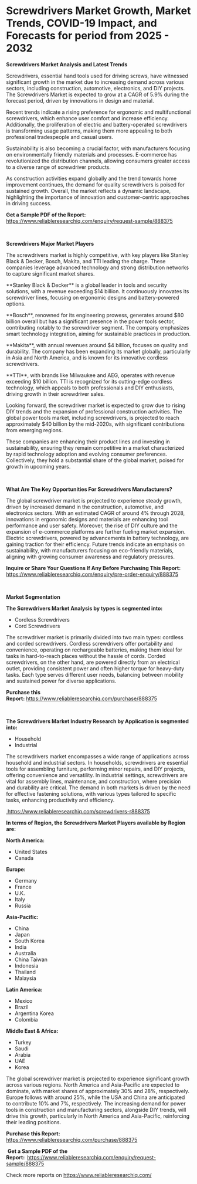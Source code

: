 <p><h1>Screwdrivers Market Growth, Market Trends, COVID-19 Impact, and Forecasts for period from 2025 - 2032</h1></p><p><strong>Screwdrivers Market Analysis and Latest Trends</strong></p>
<p><p>Screwdrivers, essential hand tools used for driving screws, have witnessed significant growth in the market due to increasing demand across various sectors, including construction, automotive, electronics, and DIY projects. The Screwdrivers Market is expected to grow at a CAGR of 5.9% during the forecast period, driven by innovations in design and material. </p><p>Recent trends indicate a rising preference for ergonomic and multifunctional screwdrivers, which enhance user comfort and increase efficiency. Additionally, the proliferation of electric and battery-operated screwdrivers is transforming usage patterns, making them more appealing to both professional tradespeople and casual users. </p><p>Sustainability is also becoming a crucial factor, with manufacturers focusing on environmentally friendly materials and processes. E-commerce has revolutionized the distribution channels, allowing consumers greater access to a diverse range of screwdriver products. </p><p>As construction activities expand globally and the trend towards home improvement continues, the demand for quality screwdrivers is poised for sustained growth. Overall, the market reflects a dynamic landscape, highlighting the importance of innovation and customer-centric approaches in driving success.</p></p>
<p><strong>Get a Sample PDF of the Report:&nbsp;</strong> <a href="https://www.reliableresearchiq.com/enquiry/request-sample/888375?utm_campaign=2196&utm_medium=2&utm_source=Github&utm_content=ia&utm_term=18022025&utm_id=screwdrivers">https://www.reliableresearchiq.com/enquiry/request-sample/888375</a></p>
<p>&nbsp;</p>
<p><strong>Screwdrivers Major Market Players</strong></p>
<p><p>The screwdrivers market is highly competitive, with key players like Stanley Black & Decker, Bosch, Makita, and TTI leading the charge. These companies leverage advanced technology and strong distribution networks to capture significant market shares.</p><p>**Stanley Black & Decker** is a global leader in tools and security solutions, with a revenue exceeding $14 billion. It continuously innovates its screwdriver lines, focusing on ergonomic designs and battery-powered options.</p><p>**Bosch**, renowned for its engineering prowess, generates around $80 billion overall but has a significant presence in the power tools sector, contributing notably to the screwdriver segment. The company emphasizes smart technology integration, aiming for sustainable practices in production.</p><p>**Makita**, with annual revenues around $4 billion, focuses on quality and durability. The company has been expanding its market globally, particularly in Asia and North America, and is known for its innovative cordless screwdrivers.</p><p>**TTI**, with brands like Milwaukee and AEG, operates with revenue exceeding $10 billion. TTI is recognized for its cutting-edge cordless technology, which appeals to both professionals and DIY enthusiasts, driving growth in their screwdriver sales.</p><p>Looking forward, the screwdriver market is expected to grow due to rising DIY trends and the expansion of professional construction activities. The global power tools market, including screwdrivers, is projected to reach approximately $40 billion by the mid-2020s, with significant contributions from emerging regions.</p><p>These companies are enhancing their product lines and investing in sustainability, ensuring they remain competitive in a market characterized by rapid technology adoption and evolving consumer preferences. Collectively, they hold a substantial share of the global market, poised for growth in upcoming years.</p></p>
<p>&nbsp;</p>
<p><strong>What Are The Key Opportunities For Screwdrivers Manufacturers?</strong></p>
<p><p>The global screwdriver market is projected to experience steady growth, driven by increased demand in the construction, automotive, and electronics sectors. With an estimated CAGR of around 4% through 2028, innovations in ergonomic designs and materials are enhancing tool performance and user safety. Moreover, the rise of DIY culture and the expansion of e-commerce platforms are further fueling market expansion. Electric screwdrivers, powered by advancements in battery technology, are gaining traction for their efficiency. Future trends indicate an emphasis on sustainability, with manufacturers focusing on eco-friendly materials, aligning with growing consumer awareness and regulatory pressures.</p></p>
<p><strong>Inquire or Share Your Questions If Any Before Purchasing This Report:</strong> <a href="https://www.reliableresearchiq.com/enquiry/pre-order-enquiry/888375?utm_campaign=2196&utm_medium=2&utm_source=Github&utm_content=ia&utm_term=18022025&utm_id=screwdrivers">https://www.reliableresearchiq.com/enquiry/pre-order-enquiry/888375</a></p>
<p>&nbsp;</p>
<p><strong>Market Segmentation</strong></p>
<p><strong>The Screwdrivers Market Analysis by types is segmented into:</strong></p>
<p><ul><li>Cordless Screwdrivers</li><li>Cord Screwdrivers</li></ul></p>
<p><p>The screwdriver market is primarily divided into two main types: cordless and corded screwdrivers. Cordless screwdrivers offer portability and convenience, operating on rechargeable batteries, making them ideal for tasks in hard-to-reach places without the hassle of cords. Corded screwdrivers, on the other hand, are powered directly from an electrical outlet, providing consistent power and often higher torque for heavy-duty tasks. Each type serves different user needs, balancing between mobility and sustained power for diverse applications.</p></p>
<p><strong>Purchase this Report:&nbsp;</strong><a href="https://www.reliableresearchiq.com/purchase/888375?utm_campaign=2196&utm_medium=2&utm_source=Github&utm_content=ia&utm_term=18022025&utm_id=screwdrivers">https://www.reliableresearchiq.com/purchase/888375</a></p>
<p>&nbsp;</p>
<p><strong>The Screwdrivers Market Industry Research by Application is segmented into:</strong></p>
<p><ul><li>Household</li><li>Industrial</li></ul></p>
<p><p>The screwdrivers market encompasses a wide range of applications across household and industrial sectors. In households, screwdrivers are essential tools for assembling furniture, performing minor repairs, and DIY projects, offering convenience and versatility. In industrial settings, screwdrivers are vital for assembly lines, maintenance, and construction, where precision and durability are critical. The demand in both markets is driven by the need for effective fastening solutions, with various types tailored to specific tasks, enhancing productivity and efficiency.</p></p>
<p><a href="https://www.reliableresearchiq.com/screwdrivers-r888375?utm_campaign=2196&utm_medium=2&utm_source=Github&utm_content=ia&utm_term=18022025&utm_id=screwdrivers">&nbsp;https://www.reliableresearchiq.com/screwdrivers-r888375</a></p>
<p><strong>In terms of Region, the Screwdrivers Market Players available by Region are:</strong></p>
<p>
    <p> <strong> North America: </strong>
        <ul>
            <li>United States</li>
            <li>Canada</li>
        </ul>
        </p> 
    <p> <strong> Europe: </strong>
        <ul>
            <li>Germany</li>
            <li>France</li>
            <li>U.K.</li>
            <li>Italy</li>
            <li>Russia</li>
        </ul>
        </p> 
    <p> <strong> Asia-Pacific: </strong>
        <ul>
            <li>China</li>
            <li>Japan</li>
            <li>South Korea</li>
            <li>India</li>
            <li>Australia</li>
            <li>China Taiwan</li>
            <li>Indonesia</li>
            <li>Thailand</li>
            <li>Malaysia</li>
        </ul>
        </p> 
    <p> <strong> Latin America: </strong>
        <ul>
            <li>Mexico</li>
            <li>Brazil</li>
            <li>Argentina Korea</li>
            <li>Colombia</li>
        </ul>
        </p> 
    <p> <strong> Middle East & Africa: </strong>
        <ul>
            <li>Turkey</li>
            <li>Saudi</li>
            <li>Arabia</li>
            <li>UAE</li>
            <li>Korea</li>
        </ul>
    </p>
    </p>
<p><p>The global screwdriver market is projected to experience significant growth across various regions. North America and Asia-Pacific are expected to dominate, with market shares of approximately 30% and 28%, respectively. Europe follows with around 25%, while the USA and China are anticipated to contribute 10% and 7%, respectively. The increasing demand for power tools in construction and manufacturing sectors, alongside DIY trends, will drive this growth, particularly in North America and Asia-Pacific, reinforcing their leading positions.</p></p>
<p><strong>Purchase this Report: </strong><a href="https://www.reliableresearchiq.com/purchase/888375?utm_campaign=2196&utm_medium=2&utm_source=Github&utm_content=ia&utm_term=18022025&utm_id=screwdrivers">https://www.reliableresearchiq.com/purchase/888375</a></p>
<p>&nbsp;<strong>Get a Sample PDF of the Report:&nbsp;&nbsp;</strong><a href="https://www.reliableresearchiq.com/enquiry/request-sample/888375?utm_campaign=2196&utm_medium=2&utm_source=Github&utm_content=ia&utm_term=18022025&utm_id=screwdrivers">https://www.reliableresearchiq.com/enquiry/request-sample/888375</a></p>
<p><strong></strong></p>
<p>Check more reports on <a href="https://www.reliableresearchiq.com/?utm_campaign=2196&utm_medium=2&utm_source=Github&utm_content=ia&utm_term=18022025&utm_id=screwdrivers">https://www.reliableresearchiq.com/</a></p>